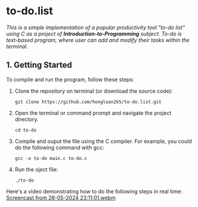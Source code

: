 # to-do.list
_This is a simple implementation of a popular productivity tool "to-do list" using C as a project of ***Introduction-to-Programming*** subject. To-do is text-based program, where user can add and modify their tasks within the terminal._
## 1. Getting Started
To compile and run the program, follow these steps:
   1. Clone the repository on terminal (or download the source code):
      ```
      git clone https://github.com/hongloan2k5/to-do.list.git
      ```
   2. Open the terminal or command prompt and navigate the project directory.
      ```
      cd to-do
      ```
   3. Compile and ouput the file using the C compiler. For example, you could do the following command with gcc:
      ```
      gcc -o to-do main.c to-do.c
      ```
   4. Run the oject file:
      ```
      ./to-do
      ```
Here's a video demonstrating how to do the following steps in real time: 
[Screencast from 28-05-2024 23:11:01.webm](https://github.com/hongloan2k5/to-do.list/assets/169520839/d79e6cae-4581-496a-94e8-8db00968831a)
